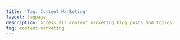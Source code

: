 ```yaml
---
title: 'Tag: Content Marketing'
layout: tagpage
description: Access all content marketing blog posts and topics.
tag: content-marketing
---
```

